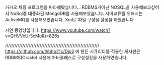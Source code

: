 카카오 채팅 프로그램을 따라해봤습니다...
RDBMS가아닌 NOSQL을 사용해보고싶어서 NoSql중 대중화된 MongoDB를 사용해보았습니다.
서버교류를 위해서는 ActiveMQ를 사용해보았습니다.
Xml로 파일 구성을 설정을 하였습니다

시연 동영상입니다.
https://www.youtube.com/watch?v=QHVVcUr3cMo&t=826s


////////////////////////////////////////////////////////////
https://github.com/lhbhb21c/Dio2 에 만든 시큐리티를 적용한 게시판은
RDBMS(Oracle) 사용에 자바클래스로 구성설정을 사용하였습니다.
